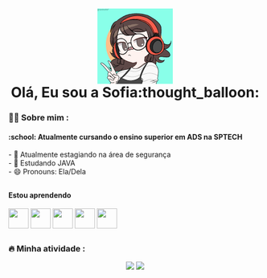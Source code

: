 <h1 align="center">
<img src="https://github.com/SofiVBastos/Images/blob/main/download20230300010356.png" width="150" height="150" align="center"/>
<br>
Olá, Eu sou a Sofia:thought_balloon:
</h1>

### :woman_technologist: Sobre mim :
<h4>
:school: Atualmente cursando o ensino superior em ADS na SPTECH 
</h4>
- 🔭 Atualmente estagiando na área de segurança
<br>
- 🌱 Estudando JAVA
<br>
- 😄 Pronouns: Ela/Dela

##
<h4>Estou aprendendo</h4>
<div style="display: inline_block">
<img src="https://cdn.jsdelivr.net/gh/devicons/devicon/icons/javascript/javascript-original.svg" width="40" height="40" align="center"/>
<img src="https://cdn.jsdelivr.net/gh/devicons/devicon/icons/css3/css3-original.svg" width="40" height="40" align="center"/>
<img src="https://cdn.jsdelivr.net/gh/devicons/devicon/icons/html5/html5-original.svg" width="40" height="40" align="center"/>
<img src="https://cdn.jsdelivr.net/gh/devicons/devicon/icons/java/java-original.svg" width="40" height="40" align="center"/>
<img src="https://cdn.jsdelivr.net/gh/devicons/devicon/icons/mysql/mysql-original.svg" width="40" height="40" align="center"/>
                    
</div>

##

### :fire: Minha atividade :
<div align="center">
  <img height="180" src="https://github-readme-stats.vercel.app/api?username=SofiVBastos&show_icons=true&bg_color=1B1B1B&title_color=FFF9D8&text_color=FFF9D8&icon_color=5634DD&border_color=5634DD&border_radius=8" />

  <img height="180" src="https://github-readme-stats.vercel.app/api/top-langs/?username=SofiVBastos&layout=compact&bg_color=1B1B1B&title_color=FFF9D8&text_color=FFF9D8&icon_color=5634DD&border_color=5634DD&border_radius=8" />
</div>
